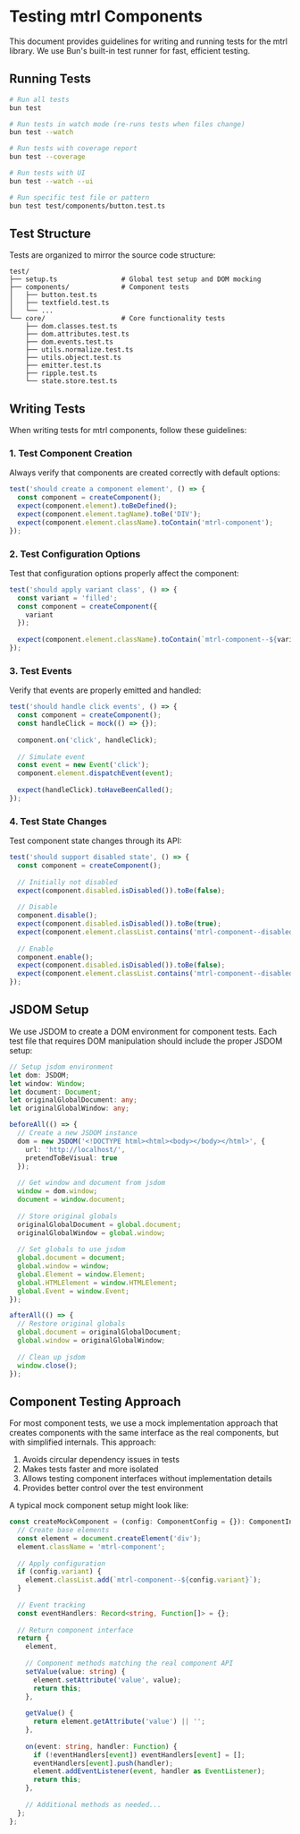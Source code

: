 # Testing mtrl Components

This document provides guidelines for writing and running tests for the mtrl library. We use Bun's built-in test runner for fast, efficient testing.

## Running Tests

```bash
# Run all tests
bun test

# Run tests in watch mode (re-runs tests when files change)
bun test --watch

# Run tests with coverage report
bun test --coverage

# Run tests with UI
bun test --watch --ui

# Run specific test file or pattern
bun test test/components/button.test.ts
```

## Test Structure

Tests are organized to mirror the source code structure:

```
test/
├── setup.ts                # Global test setup and DOM mocking
├── components/             # Component tests
│   ├── button.test.ts
│   ├── textfield.test.ts
│   └── ...
└── core/                   # Core functionality tests
    ├── dom.classes.test.ts
    ├── dom.attributes.test.ts
    ├── dom.events.test.ts
    ├── utils.normalize.test.ts
    ├── utils.object.test.ts
    ├── emitter.test.ts
    ├── ripple.test.ts
    └── state.store.test.ts
```

## Writing Tests

When writing tests for mtrl components, follow these guidelines:

### 1. Test Component Creation

Always verify that components are created correctly with default options:

```typescript
test('should create a component element', () => {
  const component = createComponent();
  expect(component.element).toBeDefined();
  expect(component.element.tagName).toBe('DIV');
  expect(component.element.className).toContain('mtrl-component');
});
```

### 2. Test Configuration Options

Test that configuration options properly affect the component:

```typescript
test('should apply variant class', () => {
  const variant = 'filled';
  const component = createComponent({
    variant
  });
  
  expect(component.element.className).toContain(`mtrl-component--${variant}`);
});
```

### 3. Test Events

Verify that events are properly emitted and handled:

```typescript
test('should handle click events', () => {
  const component = createComponent();
  const handleClick = mock(() => {});
  
  component.on('click', handleClick);
  
  // Simulate event
  const event = new Event('click');
  component.element.dispatchEvent(event);
  
  expect(handleClick).toHaveBeenCalled();
});
```

### 4. Test State Changes

Test component state changes through its API:

```typescript
test('should support disabled state', () => {
  const component = createComponent();
  
  // Initially not disabled
  expect(component.disabled.isDisabled()).toBe(false);
  
  // Disable
  component.disable();
  expect(component.disabled.isDisabled()).toBe(true);
  expect(component.element.classList.contains('mtrl-component--disabled')).toBe(true);
  
  // Enable
  component.enable();
  expect(component.disabled.isDisabled()).toBe(false);
  expect(component.element.classList.contains('mtrl-component--disabled')).toBe(false);
});
```

## JSDOM Setup

We use JSDOM to create a DOM environment for component tests. Each test file that requires DOM manipulation should include the proper JSDOM setup:

```typescript
// Setup jsdom environment
let dom: JSDOM;
let window: Window;
let document: Document;
let originalGlobalDocument: any;
let originalGlobalWindow: any;

beforeAll(() => {
  // Create a new JSDOM instance
  dom = new JSDOM('<!DOCTYPE html><html><body></body></html>', {
    url: 'http://localhost/',
    pretendToBeVisual: true
  });
  
  // Get window and document from jsdom
  window = dom.window;
  document = window.document;
  
  // Store original globals
  originalGlobalDocument = global.document;
  originalGlobalWindow = global.window;
  
  // Set globals to use jsdom
  global.document = document;
  global.window = window;
  global.Element = window.Element;
  global.HTMLElement = window.HTMLElement;
  global.Event = window.Event;
});

afterAll(() => {
  // Restore original globals
  global.document = originalGlobalDocument;
  global.window = originalGlobalWindow;
  
  // Clean up jsdom
  window.close();
});
```

## Component Testing Approach

For most component tests, we use a mock implementation approach that creates components with the same interface as the real components, but with simplified internals. This approach:

1. Avoids circular dependency issues in tests
2. Makes tests faster and more isolated
3. Allows testing component interfaces without implementation details
4. Provides better control over the test environment

A typical mock component setup might look like:

```typescript
const createMockComponent = (config: ComponentConfig = {}): ComponentInterface => {
  // Create base elements
  const element = document.createElement('div');
  element.className = 'mtrl-component';
  
  // Apply configuration
  if (config.variant) {
    element.classList.add(`mtrl-component--${config.variant}`);
  }
  
  // Event tracking
  const eventHandlers: Record<string, Function[]> = {};
  
  // Return component interface
  return {
    element,
    
    // Component methods matching the real component API
    setValue(value: string) {
      element.setAttribute('value', value);
      return this;
    },
    
    getValue() {
      return element.getAttribute('value') || '';
    },
    
    on(event: string, handler: Function) {
      if (!eventHandlers[event]) eventHandlers[event] = [];
      eventHandlers[event].push(handler);
      element.addEventListener(event, handler as EventListener);
      return this;
    },
    
    // Additional methods as needed...
  };
};
```
